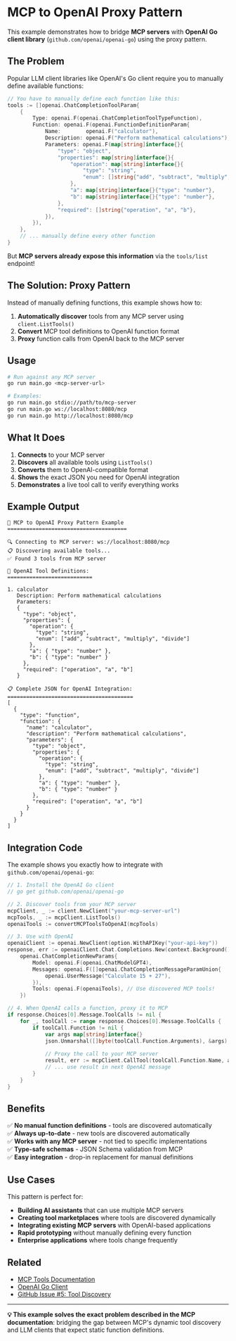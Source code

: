 # MCP to OpenAI Proxy Pattern

This example demonstrates how to bridge **MCP servers** with **OpenAI Go client library** (`github.com/openai/openai-go`) using the proxy pattern.

## The Problem

Popular LLM client libraries like OpenAI's Go client require you to manually define available functions:

```go
// You have to manually define each function like this:
tools := []openai.ChatCompletionToolParam{
    {
        Type: openai.F(openai.ChatCompletionToolTypeFunction),
        Function: openai.F(openai.FunctionDefinitionParam{
            Name:        openai.F("calculator"),
            Description: openai.F("Perform mathematical calculations"),
            Parameters: openai.F(map[string]interface{}{
                "type": "object",
                "properties": map[string]interface{}{
                    "operation": map[string]interface{}{
                        "type": "string",
                        "enum": []string{"add", "subtract", "multiply", "divide"},
                    },
                    "a": map[string]interface{}{"type": "number"},
                    "b": map[string]interface{}{"type": "number"},
                },
                "required": []string{"operation", "a", "b"},
            }),
        }),
    },
    // ... manually define every other function
}
```

But **MCP servers already expose this information** via the `tools/list` endpoint! 

## The Solution: Proxy Pattern

Instead of manually defining functions, this example shows how to:

1. **Automatically discover** tools from any MCP server using `client.ListTools()`
2. **Convert** MCP tool definitions to OpenAI function format
3. **Proxy** function calls from OpenAI back to the MCP server

## Usage

```bash
# Run against any MCP server
go run main.go <mcp-server-url>

# Examples:
go run main.go stdio://path/to/mcp-server
go run main.go ws://localhost:8080/mcp
go run main.go http://localhost:8080/mcp
```

## What It Does

1. **Connects** to your MCP server
2. **Discovers** all available tools using `ListTools()`
3. **Converts** them to OpenAI-compatible format
4. **Shows** the exact JSON you need for OpenAI integration
5. **Demonstrates** a live tool call to verify everything works

## Example Output

```
🔗 MCP to OpenAI Proxy Pattern Example
======================================

🔍 Connecting to MCP server: ws://localhost:8080/mcp
📋 Discovering available tools...
✅ Found 3 tools from MCP server

📄 OpenAI Tool Definitions:
===========================

1. calculator
   Description: Perform mathematical calculations
   Parameters:
   {
     "type": "object",
     "properties": {
       "operation": {
         "type": "string",
         "enum": ["add", "subtract", "multiply", "divide"]
       },
       "a": { "type": "number" },
       "b": { "type": "number" }
     },
     "required": ["operation", "a", "b"]
   }

📋 Complete JSON for OpenAI Integration:
========================================
[
  {
    "type": "function",
    "function": {
      "name": "calculator",
      "description": "Perform mathematical calculations",
      "parameters": {
        "type": "object",
        "properties": {
          "operation": {
            "type": "string",
            "enum": ["add", "subtract", "multiply", "divide"]
          },
          "a": { "type": "number" },
          "b": { "type": "number" }
        },
        "required": ["operation", "a", "b"]
      }
    }
  }
]
```

## Integration Code

The example shows you exactly how to integrate with `github.com/openai/openai-go`:

```go
// 1. Install the OpenAI Go client
// go get github.com/openai/openai-go

// 2. Discover tools from your MCP server
mcpClient, _ := client.NewClient("your-mcp-server-url")
mcpTools, _ := mcpClient.ListTools()
openaiTools := convertMCPToolsToOpenAI(mcpTools)

// 3. Use with OpenAI
openaiClient := openai.NewClient(option.WithAPIKey("your-api-key"))
response, err := openaiClient.Chat.Completions.New(context.Background(), 
    openai.ChatCompletionNewParams{
        Model: openai.F(openai.ChatModelGPT4),
        Messages: openai.F([]openai.ChatCompletionMessageParamUnion{
            openai.UserMessage("Calculate 15 + 27"),
        }),
        Tools: openai.F(openaiTools), // Use discovered MCP tools!
    })

// 4. When OpenAI calls a function, proxy it to MCP
if response.Choices[0].Message.ToolCalls != nil {
    for _, toolCall := range response.Choices[0].Message.ToolCalls {
        if toolCall.Function != nil {
            var args map[string]interface{}
            json.Unmarshal([]byte(toolCall.Function.Arguments), &args)
            
            // Proxy the call to your MCP server
            result, err := mcpClient.CallTool(toolCall.Function.Name, args)
            // ... use result in next OpenAI message
        }
    }
}
```

## Benefits

✅ **No manual function definitions** - tools are discovered automatically  
✅ **Always up-to-date** - new tools are discovered automatically  
✅ **Works with any MCP server** - not tied to specific implementations  
✅ **Type-safe schemas** - JSON Schema validation from MCP  
✅ **Easy integration** - drop-in replacement for manual definitions  

## Use Cases

This pattern is perfect for:

- **Building AI assistants** that can use multiple MCP servers
- **Creating tool marketplaces** where tools are discovered dynamically  
- **Integrating existing MCP servers** with OpenAI-based applications
- **Rapid prototyping** without manually defining every function
- **Enterprise applications** where tools change frequently

## Related

- [MCP Tools Documentation](https://modelcontextprotocol.io/docs/concepts/tools)
- [OpenAI Go Client](https://github.com/openai/openai-go)
- [GitHub Issue #5: Tool Discovery](https://github.com/localrivet/gomcp/issues/5)

---

**💡 This example solves the exact problem described in the MCP documentation**: bridging the gap between MCP's dynamic tool discovery and LLM clients that expect static function definitions. 